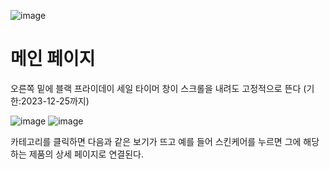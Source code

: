 ![image](https://github.com/dpcdrypak/SERVLET_20210985/assets/112855199/d0c28e0e-7f94-455e-9710-d7e143ad18fe)


# 메인 페이지 
오른쪽 밑에 블랙 프라이데이 세일 타이머 창이 스크롤을 내려도 고정적으로 뜬다 (기한:2023-12-25까지)

![image](https://github.com/dpcdrypak/SERVLET_20210985/assets/112855199/b5ca291e-94d6-4fd9-bf7b-4f1e3476569c)
![image](https://github.com/dpcdrypak/SERVLET_20210985/assets/112855199/db9a4c2b-748c-47af-bf56-091d09f8c38e)

카테고리를 클릭하면 다음과 같은 보기가 뜨고 예를 들어 스킨케어를 누르면 그에 해당하는 제품의 상세 페이지로 연결된다.

